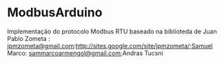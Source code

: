 # ModbusArduino
Implementação do protocolo Modbus RTU baseado na biblioteda de Juan Pablo Zometa : jpmzometa@gmail.com:http://sites.google.com/site/jpmzometa/;Samuel Marco: sammarcoarmengol@gmail.com;Andras Tucsni
